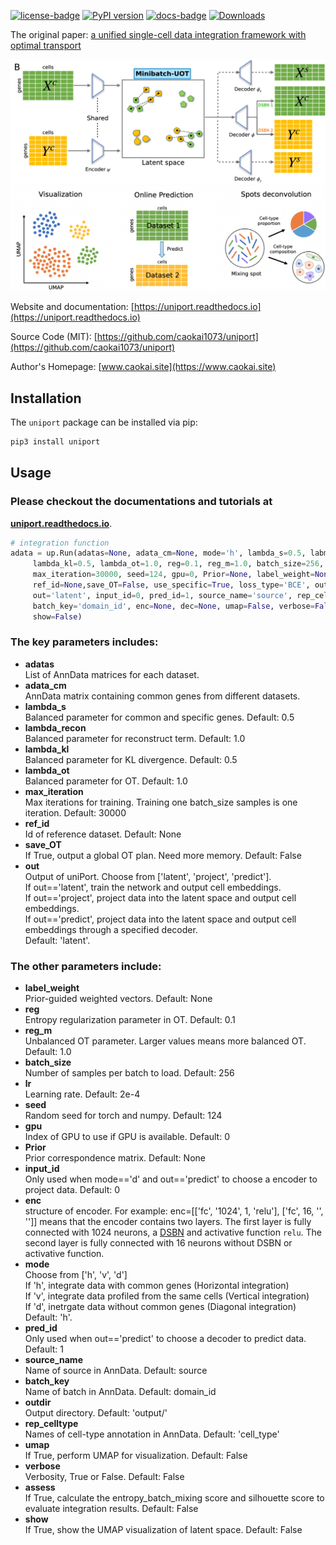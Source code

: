 [![license-badge](https://img.shields.io/badge/License-MIT-yellow.svg)](https://opensource.org/licenses/MIT)
[![PyPI version](https://badge.fury.io/py/uniport.svg)](https://badge.fury.io/py/POT)
[![docs-badge](https://readthedocs.org/projects/uniport/badge/?version=latest)](https://uniport.readthedocs.io/en/latest/?badge=latest)
[![Downloads](https://pepy.tech/badge/uniport)](https://pepy.tech/project/uniport)

The original paper: 
[a unified single-cell data integration framework with optimal transport](https://www.biorxiv.org/content/10.1101/2022.02.14.480323v1)

![Overview](docs/_static/net.svg)
![Downstream analysis](docs/_static/downstream.svg)

Website and documentation: [https://uniport.readthedocs.io](https://uniport.readthedocs.io)

Source Code (MIT): [https://github.com/caokai1073/uniport](https://github.com/caokai1073/uniport)

Author's Homepage: [www.caokai.site](https://www.caokai.site)

## Installation

The `uniport` package can be installed via pip:

```sh
pip3 install uniport
```

## Usage


### Please checkout the documentations and tutorials at
**[uniport.readthedocs.io](https://uniport.readthedocs.io)**.

```Python
# integration function
adata = up.Run(adatas=None, adata_cm=None, mode='h', lambda_s=0.5, labmda_recon=1.0,
     lambda_kl=0.5, lambda_ot=1.0, reg=0.1, reg_m=1.0, batch_size=256, lr=2e-4, 
     max_iteration=30000, seed=124, gpu=0, Prior=None, label_weight=None, 
     ref_id=None,save_OT=False, use_specific=True, loss_type='BCE', outdir='output/', 
     out='latent', input_id=0, pred_id=1, source_name='source', rep_celltype='cell_type', 
     batch_key='domain_id', enc=None, dec=None, umap=False, verbose=False, assess=False,
     show=False)
```

### The key parameters includes:

+ **adatas**\
List of AnnData matrices for each dataset.
+ **adata_cm**\
    AnnData matrix containing common genes from different datasets.
+ **lambda_s**\
    Balanced parameter for common and specific genes. Default: 0.5
+ **lambda_recon**\
    Balanced parameter for reconstruct term. Default: 1.0
+ **lambda_kl**\
    Balanced parameter for KL divergence. Default: 0.5
+ **lambda_ot**\
    Balanced parameter for OT. Default: 1.0
+ **max_iteration**\
    Max iterations for training. Training one batch_size samples is one iteration. Default: 30000
+ **ref_id**\
    Id of reference dataset. Default: None
+ **save_OT**\
    If True, output a global OT plan. Need more memory. Default: False
+ **out**\
    Output of uniPort. Choose from ['latent', 'project', 'predict'].\
    If out=='latent', train the network and output cell embeddings.\
    If out=='project', project data into the latent space and output cell embeddings. \
    If out=='predict', project data into the latent space and output cell embeddings through a specified decoder. \
    Default: 'latent'.



### The other parameters include:
+ **label_weight**\
    Prior-guided weighted vectors. Default: None
+ **reg**\
    Entropy regularization parameter in OT. Default: 0.1
+ **reg_m**\
    Unbalanced OT parameter. Larger values means more balanced OT. Default: 1.0
+ **batch_size**\
    Number of samples per batch to load. Default: 256
+ **lr**\
    Learning rate. Default: 2e-4
+ **seed**\
    Random seed for torch and numpy. Default: 124
+ **gpu**\
    Index of GPU to use if GPU is available. Default: 0
+ **Prior**\
    Prior correspondence matrix. Default: None
+ **input_id**\
    Only used when mode=='d' and out=='predict' to choose a encoder to project data. Default: 0
+ **enc**\
    structure of encoder. For example: enc=[['fc', '1024', 1, 'relu'], ['fc', 16, '', '']] means that the encoder contains two layers. The first layer is fully connected with 1024 neurons, a [DSBN](https://openaccess.thecvf.com/content_CVPR_2019/papers/Chang_Domain-Specific_Batch_Normalization_for_Unsupervised_Domain_Adaptation_CVPR_2019_paper.pdf) and activative function `relu`. The second layer is fully connected with 16 neurons without DSBN or activative function.
+ **mode**\
    Choose from ['h', 'v', 'd']\
    If 'h', integrate data with common genes (Horizontal integration)\
    If 'v', integrate data profiled from the same cells (Vertical integration)\
    If 'd', inetrgate data without common genes (Diagonal integration)\
    Default: 'h'.
+ **pred_id**\
    Only used when out=='predict' to choose a decoder to predict data. Default: 1
+ **source_name**\
    Name of source in AnnData. Default: source
+ **batch_key**\
    Name of batch in AnnData. Default: domain_id
+ **outdir**\
    Output directory. Default: 'output/'
+ **rep_celltype**\
    Names of cell-type annotation in AnnData. Default: 'cell_type'
+ **umap**\
    If True, perform UMAP for visualization. Default: False
+ **verbose**\
    Verbosity, True or False. Default: False
+ **assess**\
    If True, calculate the entropy_batch_mixing score and silhouette score to evaluate integration results. Default: False
+ **show**\
    If True, show the UMAP visualization of latent space. Default: False


